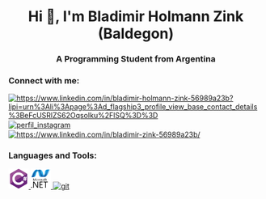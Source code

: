 <h1 align="center">Hi 👋, I'm Bladimir Holmann Zink (Baldegon)</h1>
<h3 align="center">A Programming Student from Argentina</h3>

<h3 align="left">Connect with me:</h3>
<p align="left">


<a href="https://linkedin.com/in/https://www.linkedin.com/in/bladimir-zink-56989a23b/" target="blank"><img align="center" src="https://raw.githubusercontent.com/rahuldkjain/github-profile-readme-generator/master/src/images/icons/Social/linked-in-alt.svg" alt="https://www.linkedin.com/in/bladimir-holmann-zink-56989a23b?lipi=urn%3Ali%3Apage%3Ad_flagship3_profile_view_base_contact_details%3BeFcUSRlZS62OqsoIku%2FlSQ%3D%3D" height="30" width="40" /></a>
<a href="https://instagram.com" target="blank"><img align="center" src="https://cdn-icons-png.flaticon.com/512/87/87390.png" alt="perfil_instagram" height="40" width="40" /></a>
<a href="https://x.com/BladiZink" target="blank"><img align="center" src="https://cdn-icons-png.flaticon.com/512/81/81725.png" alt="https://www.linkedin.com/in/bladimir-zink-56989a23b/" height="40" width="40" /></a>
</p>

<h3 align="left">Languages and Tools:</h3>
<p align="left"> <a href="https://www.w3schools.com/cs/" target="_blank" rel="noreferrer"> <img src="https://raw.githubusercontent.com/devicons/devicon/master/icons/csharp/csharp-original.svg" alt="csharp" width="40" height="40"/> </a> </a> <a href="https://dotnet.microsoft.com/" target="_blank" rel="noreferrer"> <img src="https://raw.githubusercontent.com/devicons/devicon/master/icons/dot-net/dot-net-original-wordmark.svg" alt="dotnet" width="40" height="40"/> </a> <a href="https://git-scm.com/" target="_blank" rel="noreferrer"> <img src="https://www.vectorlogo.zone/logos/git-scm/git-scm-icon.svg" alt="git" width="40" height="40"/> </a>
